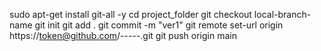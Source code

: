 sudo apt-get install git-all -y
cd project_folder
git checkout local-branch-name
git init
git add .
git commit -m "ver1"
git remote set-url origin https://token@github.com/-----.git
git push origin main
